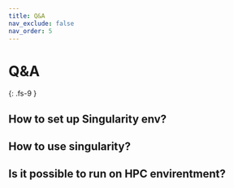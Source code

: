 ```yaml
---
title: Q&A
nav_exclude: false
nav_order: 5
---
```


<!-- prettier-ignore-start -->
# Q&A
{: .fs-9 }
<!-- prettier-ignore-end -->

## How to set up Singularity env?

## How to use singularity?

## Is it possible to run on HPC envirentment?
